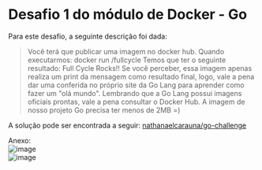 # Desafio 1 do módulo de Docker - Go

Para este desafio, a seguinte descrição foi dada:

<blockquote> 
  Você terá que publicar uma imagem no docker hub. Quando executarmos:
  docker run <seu-user>/fullcycle
  Temos que ter o seguinte resultado: Full Cycle Rocks!!
  Se você perceber, essa imagem apenas realiza um print da mensagem como resultado final, logo, vale a pena dar uma conferida no próprio site da Go Lang para aprender como fazer um "olá mundo".
  Lembrando que a Go Lang possui imagens oficiais prontas, vale a pena consultar o Docker Hub.
  A imagem de nosso projeto Go precisa ter menos de 2MB =)
</blockquote>

A solução pode ser encontrada a seguir: <a href="https://hub.docker.com/repository/docker/nathanaelcarauna/go-challenge/general">nathanaelcarauna/go-challenge</a>

Anexo:
<br/>
![image](https://github.com/NathanaelCarauna/fullcycle-docker-go-challange/assets/51246457/8328c004-590e-4879-b64d-c6c8793b1b25)
<br/>
![image](https://github.com/NathanaelCarauna/fullcycle-docker-go-challange/assets/51246457/28f4951c-e2c8-4680-b265-02509817b689)
